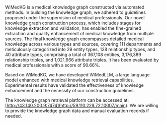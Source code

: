 WiMedKG is a medical knowledge graph constructed via automated methods. In building the knowledge graph, we adhered to guidelines proposed under the supervision of medical professionals. Our novel knowledge graph construction process, which includes stages for knowledge extraction and validation, has enabled the fine-grained extraction and quality enhancement of medical knowledge from multiple sources. The final knowledge graph encompasses detailed medical knowledge across various types and sources, covering 111 departments and meticulously categorized into 29 entity types, 128 relationship types, and 40 attribute types, comprising a total of 367,108 entities, 3,176,389 relationship triples, and 1,021,966 attribute triples. It has been evaluated by medical professionals with a score of 90.66%.

Based on WiMedKG, we have developed WiMedLLM, a large language model enhanced with medical knowledge retrieval capabilities. Experimental results have validated the effectiveness of knowledge enhancement and the necessity of our construction guidelines.

The knowledge graph retrieval platform can be accessed at: [http://43.140.200.9:7474](http://59.110.228.72:10007/main). We are willing to provide the knowledge graph data and manual evaluation records if needed.
